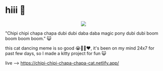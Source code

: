 # hiii 👋

<p align="center">
  <img src="https://github.com/vissih/chipi-chipi-chapa-chapa/blob/main/chipi-chipi-chapa-chapa.gif" />
</p>

"Chipi chipi chapa chapa dubi dubi daba daba magic pony dubi dubi boom boom boom boom." 😺

this cat dancing meme is so good 😭🤌✨❤️, it's been on my mind 24x7 for past few days, so I made a kitty project for fun 😺

live --> https://chipi-chipi-chapa-chapa-cat.netlify.app/

